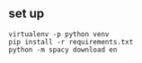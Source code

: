 ## set up
```
virtualenv -p python venv
pip install -r requirements.txt
python -m spacy download en
```
